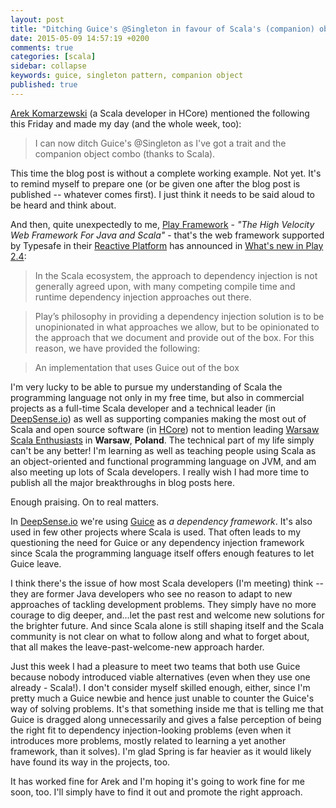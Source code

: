 ```yaml
---
layout: post
title: "Ditching Guice's @Singleton in favour of Scala's (companion) object"
date: 2015-05-09 14:57:19 +0200
comments: true
categories: [scala]
sidebar: collapse
keywords: guice, singleton pattern, companion object
published: true
---
```


[Arek Komarzewski](https://twitter.com/akomarzewski) (a Scala developer in HCore) mentioned the following this Friday and made my day (and the whole week, too):

> I can now ditch Guice's @Singleton as I've got a trait and the companion object combo (thanks to Scala).

This time the blog post is without a complete working example. Not yet. It's to remind myself to prepare one (or be given one after the blog post is published -- whatever comes first). I just think it needs to be said aloud to be heard and think about.

<!-- more -->

And then, quite unexpectedly to me, [Play Framework](https://www.playframework.com/) - *"The High Velocity Web Framework For Java and Scala"* - that's the web framework supported by Typesafe in their [Reactive Platform](http://www.typesafe.com/products/typesafe-reactive-platform) has announced in [What's new in Play 2.4](https://www.playframework.com/documentation/2.4.x/Highlights24):

> In the Scala ecosystem, the approach to dependency injection is not generally agreed upon, with many competing compile time and runtime dependency injection approaches out there.

> Play’s philosophy in providing a dependency injection solution is to be unopinionated in what approaches we allow, but to be opinionated to the approach that we document and provide out of the box. For this reason, we have provided the following:

> An implementation that uses Guice out of the box

I'm very lucky to be able to pursue my understanding of Scala the programming language not only in my free time, but also in commercial projects as a full-time Scala developer and a technical leader (in [DeepSense.io](http://deepsense.io/)) as well as supporting companies making the most out of Scala and open source software (in [HCore](http://www.hcore.com/)) not to mention leading [Warsaw Scala Enthusiasts](http://www.meetup.com/WarszawScaLa/) in **Warsaw**, **Poland**. The technical part of my life simply can't be any better! I'm learning as well as teaching people using Scala as an object-oriented and functional programming language on JVM, and am also meeting up lots of Scala developers. I really wish I had more time to publish all the major breakthroughs in blog posts here.

Enough praising. On to real matters.

In [DeepSense.io](http://deepsense.io/) we're using [Guice](https://github.com/google/guice) as *a dependency framework*. It's also used in few other projects where Scala is used. That often leads to my questioning the need for Guice or any dependency injection framework since Scala the programming language itself offers enough features to let Guice leave.

I think there's the issue of how most Scala developers (I'm meeting) think -- they are former Java developers who see no reason to adapt to new approaches of tackling development problems. They simply have no more courage to dig deeper, and...let the past rest and welcome new solutions for the brighter future. And since Scala alone is still shaping itself and the Scala community is not clear on what to follow along and what to forget about, that all makes the leave-past-welcome-new approach harder.

Just this week I had a pleasure to meet two teams that both use Guice because nobody introduced viable alternatives (even when they use one already - Scala!). I don't consider myself skilled enough, either, since I'm pretty much a Guice newbie and hence just unable to counter the Guice's way of solving problems. It's that something inside me that is telling me that Guice is dragged along unnecessarily and gives a false perception of being the right fit to dependency injection-looking problems (even when it introduces more problems, mostly related to learning a yet another framework, than it solves). I'm glad Spring is far heavier as it would likely have found its way in the projects, too.

It has worked fine for Arek and I'm hoping it's going to work fine for me soon, too. I'll simply have to find it out and promote the right approach.
